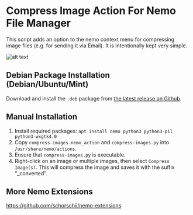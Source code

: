 # Compress Image Action For Nemo File Manager
This script adds an option to the nemo context menu for compressing image files (e.g. for sending it via Email). It is intentionally kept very simple.

![alt text](screenshot.png)

## Debian Package Installation (Debian/Ubuntu/Mint)
Download and install the `.deb` package from [the latest release on Github](https://github.com/schorschii/nemo-extensions/releases).

## Manual Installation
1. Install required packages: `apt install nemo python3 python3-pil python3-wxgtk4.0`
2. Copy `compress-images.nemo_action` and `compress-images.py` into `/usr/share/nemo/actions`.
3. Ensure that `compress-images.py` is executable.
4. Right-click on an image or multiple images, then select `Compress Image(s)`. This will compress the image and saves it with the suffix "_converted".

## More Nemo Extensions
https://github.com/schorschii/nemo-extensions

